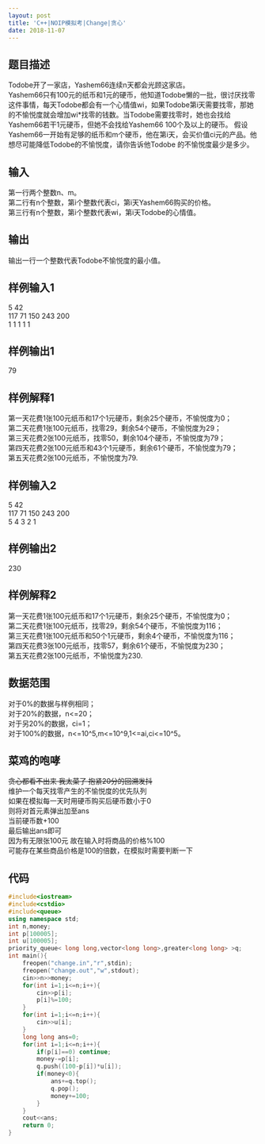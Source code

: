 ```yaml
---  
layout: post 
title: 'C++|NOIP模拟考|Change|贪心' 
date: 2018-11-07   
---  
```

## 题目描述
  Todobe开了一家店，Yashem66连续n天都会光顾这家店。  
  Yashem66只有100元的纸币和1元的硬币，他知道Todobe懒的一批，很讨厌找零这件事情，每天Todobe都会有一个心情值wi，如果Todobe第i天需要找零，那她的不愉悦度就会增加wi*找零的钱数。当Todobe需要找零时，她也会找给Yashem66若干1元硬币，但她不会找给Yashem66 100个及以上的硬币。
假设Yashem66一开始有足够的纸币和m个硬币，他在第i天，会买价值ci元的产品。他想尽可能降低Todobe的不愉悦度，请你告诉他Todobe 的不愉悦度最少是多少。  
## 输入
第一行两个整数n、m。  
第二行有n个整数，第i个整数代表ci，第i天Yashem66购买的价格。  
第三行有n个整数，第i个整数代表wi，第i天Todobe的心情值。  
## 输出
输出一行一个整数代表Todobe不愉悦度的最小值。  
## 样例输入1
5 42  
117 71 150 243 200  
1 1 1 1 1  
## 样例输出1
79  
## 样例解释1
第一天花费1张100元纸币和17个1元硬币，剩余25个硬币，不愉悦度为0；  
第二天花费1张100元纸币，找零29，剩余54个硬币，不愉悦度为29；  
第三天花费2张100元纸币，找零50，剩余104个硬币，不愉悦度为79；  
第四天花费2张100元纸币和43个1元硬币，剩余61个硬币，不愉悦度为79；  
第五天花费2张100元纸币，不愉悦度为79.  
## 样例输入2    
5 42  
117 71 150 243 200  
5 4 3 2 1  
## 样例输出2  
230  
## 样例解释2  
第一天花费1张100元纸币和17个1元硬币，剩余25个硬币，不愉悦度为0；  
第二天花费1张100元纸币，找零29，剩余54个硬币，不愉悦度为116；  
第三天花费1张100元纸币和50个1元硬币，剩余4个硬币，不愉悦度为116；  
第四天花费3张100元纸币，找零57，剩余61个硬币，不愉悦度为230；  
第五天花费2张100元纸币，不愉悦度为230.  
## 数据范围  
对于0%的数据与样例相同；  
对于20%的数据，n<=20；  
对于另20%的数据，ci=1；  
对于100%的数据，n<=10^5,m<=10^9,1<=ai,ci<=10^5。  

## 菜鸡的咆哮
<s>贪心都看不出来 我太菜了 抱紧20分的回溯发抖</s>  
维护一个每天找零产生的不愉悦度的优先队列  
如果在模拟每一天时用硬币购买后硬币数小于0   
则将对首元素弹出加至ans  
当前硬币数+100  
最后输出ans即可   
因为有无限张100元 故在输入时将商品的价格%100  
可能存在某些商品价格是100的倍数，在模拟时需要判断一下  
## 代码
```cpp
#include<iostream>
#include<cstdio>
#include<queue>
using namespace std;
int n,money;
int p[100005];
int u[100005];
priority_queue< long long,vector<long long>,greater<long long> >q;
int main(){
	freopen("change.in","r",stdin);
	freopen("change.out","w",stdout);
	cin>>n>>money;
	for(int i=1;i<=n;i++){
		cin>>p[i];
		p[i]%=100;
	}
	for(int i=1;i<=n;i++){
		cin>>u[i];
	}
	long long ans=0;
	for(int i=1;i<=n;i++){
		if(p[i]==0) continue;
		money-=p[i];
		q.push((100-p[i])*u[i]);
		if(money<0){
			ans+=q.top();
			q.pop();
			money+=100;
		}
	}
	cout<<ans;
	return 0;
}

```